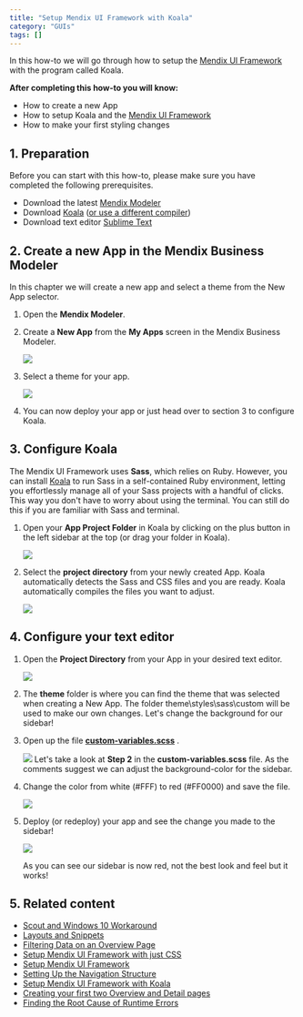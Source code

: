 ```yaml
---
title: "Setup Mendix UI Framework with Koala"
category: "GUIs"
tags: []
---
```

In this how-to we will go through how to setup the [Mendix UI Framework](https://ux.mendix.com/) with the program called Koala.

**After completing this how-to you will know:**

*   How to create a new App
*   How to setup Koala and the [Mendix UI Framework](https://ux.mendix.com/)
*   How to make your first styling changes

## 1. Preparation

Before you can start with this how-to, please make sure you have completed the following prerequisites.

*   Download the latest [Mendix Modeler](https://appstore.mendix.com)
*   Download [Koala](http://koala-app.com/) ([or use a different compiler](http://sass-lang.com/install))
*   Download text editor [Sublime Text](http://www.sublimetext.com/)

## 2\. Create a new App in the Mendix Business Modeler

In this chapter we will create a new app and select a theme from the New App selector.

1.  Open the **Mendix Modeler**.
2.  Create a **New App** from the **My Apps** screen in the Mendix Business Modeler.

    ![](attachments/18448712/18581487.png)

3.  Select a theme for your app.

    ![](attachments/18448712/18581488.png)

4.  You can now deploy your app or just head over to section 3 to configure Koala.

## 3\. Configure Koala

The Mendix UI Framework uses **Sass**, which relies on Ruby. However, you can install [Koala](http://koala-app.com/) to run Sass in a self-contained Ruby environment, letting you effortlessly manage all of your Sass projects with a handful of clicks. This way you don't have to worry about using the terminal. You can still do this if you are familiar with Sass and terminal.

1.  Open your **App Project Folder** in Koala by clicking on the plus button in the left sidebar at the top (or drag your folder in Koala).

    ![](attachments/18448712/18581486.png)
2.  Select the **project directory** from your newly created App. Koala automatically detects the Sass and CSS files and you are ready. Koala automatically compiles the files you want to adjust.

    ![](attachments/18448712/18581485.png)

## 4\. Configure your text editor

1.  Open the **Project Directory** from your App in your desired text editor.

    ![](attachments/18448712/18581502.png)
2.  The **theme** folder is where you can find the theme that was selected when creating a New App. The folder theme\styles\sass\custom will be used to make our own changes. Let's change the background for our sidebar!
3.  Open up the file <u>**custom-variables.scss**</u> .

     ![](attachments/18448712/18581503.png)
    Let's take a look at **Step 2** in the **custom-variables.scss** file. As the comments suggest we can adjust the background-color for the sidebar.
4.  Change the color from white (#FFF) to red (#FF0000) and save the file.

    ![](attachments/18448712/18581504.png)

5.  Deploy (or redeploy) your app and see the change you made to the sidebar!

    ![](attachments/18448712/18581499.png)

    As you can see our sidebar is now red, not the best look and feel but it works!

## 5\. Related content

*   [Scout and Windows 10 Workaround](scout-and-windows-10-workaround)
*   [Layouts and Snippets](layouts-and-snippets)
*   [Filtering Data on an Overview Page](filtering-data-on-an-overview-page)
*   [Setup Mendix UI Framework with just CSS](setup-mendix-ui-framework-with-just-css)
*   [Setup Mendix UI Framework](setup-mendix-ui-framework)
*   [Setting Up the Navigation Structure](setting-up-the-navigation-structure)
*   [Setup Mendix UI Framework with Koala](setup-mendix-ui-framework-with-koala)
*   [Creating your first two Overview and Detail pages](create-your-first-two-overview-and-detail-pages)
*   [Finding the Root Cause of Runtime Errors](../monitoring-troubleshooting/finding-the-root-cause-of-runtime-errors)
